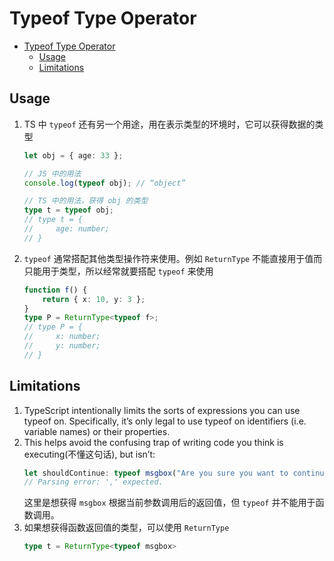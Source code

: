 # Typeof Type Operator

<!-- TOC -->

- [Typeof Type Operator](#typeof-type-operator)
    - [Usage](#usage)
    - [Limitations](#limitations)

<!-- /TOC -->


## Usage
1. TS 中 `typeof` 还有另一个用途，用在表示类型的环境时，它可以获得数据的类型
    ```ts
    let obj = { age: 33 };

    // JS 中的用法
    console.log(typeof obj); // “object” 

    // TS 中的用法，获得 obj 的类型
    type t = typeof obj;
    // type t = {
    //     age: number;
    // }
    ```
2. `typeof` 通常搭配其他类型操作符来使用。例如 `ReturnType` 不能直接用于值而只能用于类型，所以经常就要搭配 `typeof` 来使用
    ```ts
    function f() {
        return { x: 10, y: 3 };
    }
    type P = ReturnType<typeof f>;
    // type P = {
    //     x: number;
    //     y: number;
    // }
    ```

## Limitations
1. TypeScript intentionally limits the sorts of expressions you can use typeof on. Specifically, it’s only legal to use typeof on identifiers (i.e. variable names) or their properties. 
2. This helps avoid the confusing trap of writing code you think is executing(不懂这句话), but isn’t:
    ```ts
    let shouldContinue: typeof msgbox("Are you sure you want to continue?");
    // Parsing error: ',' expected.
    ```
    这里是想获得 `msgbox` 根据当前参数调用后的返回值，但 `typeof` 并不能用于函数调用。
3. 如果想获得函数返回值的类型，可以使用 `ReturnType`
    ```ts
    type t = ReturnType<typeof msgbox>
    ```